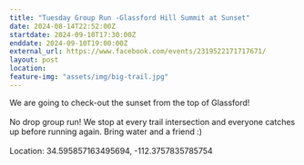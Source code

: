 ```yaml
---
title: "Tuesday Group Run -Glassford Hill Summit at Sunset"
date: 2024-08-14T22:52:00Z
startdate: 2024-09-10T17:30:00Z
enddate: 2024-09-10T19:00:00Z
external_url: https://www.facebook.com/events/2319522171717671/
layout: post
location: 
feature-img: "assets/img/big-trail.jpg"
---
```


We are going to check-out the sunset from the top of Glassford!<br>
  <br>
  No drop group run! We stop at every trail intersection and everyone catches up before running again. Bring water and a friend &#58;)<br>
  <br>
  Location&#58; 34.595857163495694, -112.3757835785754<br>
  <br>
  
